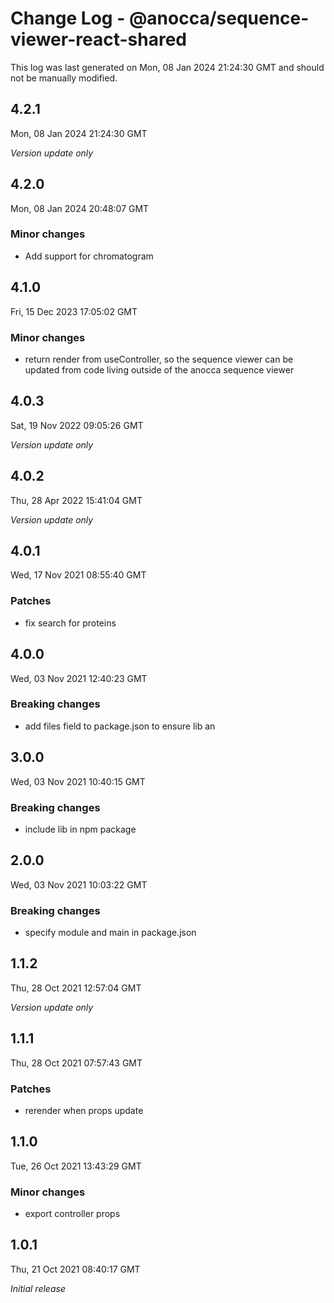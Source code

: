 # Change Log - @anocca/sequence-viewer-react-shared

This log was last generated on Mon, 08 Jan 2024 21:24:30 GMT and should not be manually modified.

## 4.2.1
Mon, 08 Jan 2024 21:24:30 GMT

_Version update only_

## 4.2.0
Mon, 08 Jan 2024 20:48:07 GMT

### Minor changes

- Add support for chromatogram

## 4.1.0
Fri, 15 Dec 2023 17:05:02 GMT

### Minor changes

- return render from useController, so the sequence viewer can be updated from code living outside of the anocca sequence viewer

## 4.0.3
Sat, 19 Nov 2022 09:05:26 GMT

_Version update only_

## 4.0.2
Thu, 28 Apr 2022 15:41:04 GMT

_Version update only_

## 4.0.1
Wed, 17 Nov 2021 08:55:40 GMT

### Patches

- fix search for proteins

## 4.0.0
Wed, 03 Nov 2021 12:40:23 GMT

### Breaking changes

- add files field to package.json to ensure lib an

## 3.0.0
Wed, 03 Nov 2021 10:40:15 GMT

### Breaking changes

- include lib in npm package

## 2.0.0
Wed, 03 Nov 2021 10:03:22 GMT

### Breaking changes

- specify module and main in package.json

## 1.1.2
Thu, 28 Oct 2021 12:57:04 GMT

_Version update only_

## 1.1.1
Thu, 28 Oct 2021 07:57:43 GMT

### Patches

- rerender when props update

## 1.1.0
Tue, 26 Oct 2021 13:43:29 GMT

### Minor changes

- export controller props

## 1.0.1
Thu, 21 Oct 2021 08:40:17 GMT

_Initial release_


